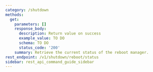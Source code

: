 ```yaml
---
category: /shutdown
methods:
  get:
    parameters: []
    response_body:
      description: Return value on success
      example_value: TO DO
      schema: TO DO
      status_code: '200'
    summary: Retrieve the current status of the reboot manager.
rest_endpoint: /v1/shutdown/reboot/status
sidebar: rest_api_command_guide_sidebar
---
```

